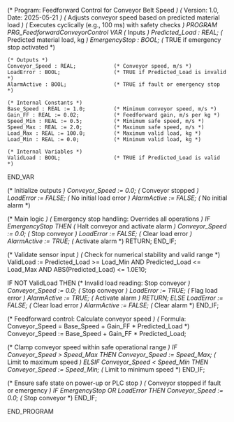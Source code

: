 (* Program: Feedforward Control for Conveyor Belt Speed *)
(* Version: 1.0, Date: 2025-05-21 *)
(* Adjusts conveyor speed based on predicted material load *)
(* Executes cyclically (e.g., 100 ms) with safety checks *)
PROGRAM PRG_FeedforwardConveyorControl
VAR
    (* Inputs *)
    Predicted_Load : REAL;             (* Predicted material load, kg *)
    EmergencyStop : BOOL;              (* TRUE if emergency stop activated *)
    
    (* Outputs *)
    Conveyor_Speed : REAL;            (* Conveyor speed, m/s *)
    LoadError : BOOL;                 (* TRUE if Predicted_Load is invalid *)
    AlarmActive : BOOL;               (* TRUE if fault or emergency stop *)
    
    (* Internal Constants *)
    Base_Speed : REAL := 1.0;         (* Minimum conveyor speed, m/s *)
    Gain_FF : REAL := 0.02;           (* Feedforward gain, m/s per kg *)
    Speed_Min : REAL := 0.5;          (* Minimum safe speed, m/s *)
    Speed_Max : REAL := 2.0;          (* Maximum safe speed, m/s *)
    Load_Max : REAL := 100.0;         (* Maximum valid load, kg *)
    Load_Min : REAL := 0.0;           (* Minimum valid load, kg *)
    
    (* Internal Variables *)
    ValidLoad : BOOL;                 (* TRUE if Predicted_Load is valid *)
END_VAR

(* Initialize outputs *)
Conveyor_Speed := 0.0;                (* Conveyor stopped *)
LoadError := FALSE;                   (* No initial load error *)
AlarmActive := FALSE;                 (* No initial alarm *)

(* Main logic *)
(* Emergency stop handling: Overrides all operations *)
IF EmergencyStop THEN
    (* Halt conveyor and activate alarm *)
    Conveyor_Speed := 0.0;            (* Stop conveyor *)
    LoadError := FALSE;               (* Clear load error *)
    AlarmActive := TRUE;              (* Activate alarm *)
    RETURN;
END_IF;

(* Validate sensor input *)
(* Check for numerical stability and valid range *)
ValidLoad := Predicted_Load >= Load_Min AND Predicted_Load <= Load_Max AND ABS(Predicted_Load) <= 1.0E10;

IF NOT ValidLoad THEN
    (* Invalid load reading: Stop conveyor *)
    Conveyor_Speed := 0.0;            (* Stop conveyor *)
    LoadError := TRUE;                (* Flag load error *)
    AlarmActive := TRUE;              (* Activate alarm *)
    RETURN;
ELSE
    LoadError := FALSE;               (* Clear load error *)
    AlarmActive := FALSE;             (* Clear alarm *)
END_IF;

(* Feedforward control: Calculate conveyor speed *)
(* Formula: Conveyor_Speed = Base_Speed + Gain_FF * Predicted_Load *)
Conveyor_Speed := Base_Speed + Gain_FF * Predicted_Load;

(* Clamp conveyor speed within safe operational range *)
IF Conveyor_Speed > Speed_Max THEN
    Conveyor_Speed := Speed_Max;      (* Limit to maximum speed *)
ELSIF Conveyor_Speed < Speed_Min THEN
    Conveyor_Speed := Speed_Min;      (* Limit to minimum speed *)
END_IF;

(* Ensure safe state on power-up or PLC stop *)
(* Conveyor stopped if fault or emergency *)
IF EmergencyStop OR LoadError THEN
    Conveyor_Speed := 0.0;            (* Stop conveyor *)
END_IF;

END_PROGRAM
